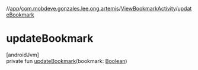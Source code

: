 //[app](../../../index.md)/[com.mobdeve.gonzales.lee.ong.artemis](../index.md)/[ViewBookmarkActivity](index.md)/[updateBookmark](update-bookmark.md)

# updateBookmark

[androidJvm]\
private fun [updateBookmark](update-bookmark.md)(bookmark: [Boolean](https://kotlinlang.org/api/latest/jvm/stdlib/kotlin/-boolean/index.html))
